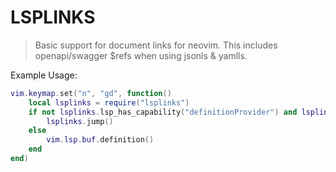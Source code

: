 # LSPLINKS

> Basic support for document links for neovim.
> This includes openapi/swagger $refs when using jsonls & yamlls.

Example Usage:

``` lua
vim.keymap.set("n", "gd", function()
    local lsplinks = require("lsplinks")
    if not lsplinks.lsp_has_capability("definitionProvider") and lsplinks.lsp_has_capability("documentLinkProvider") then
        lsplinks.jump()
    else
        vim.lsp.buf.definition()
    end
end)
```
